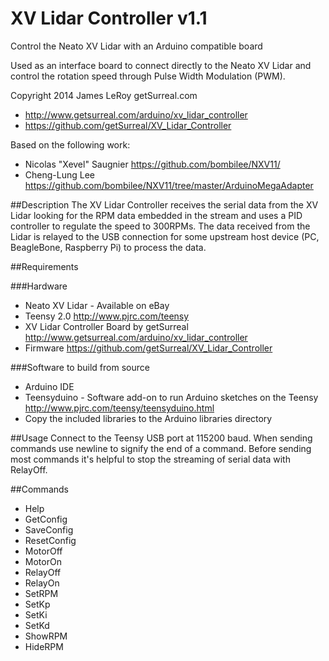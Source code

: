 XV Lidar Controller v1.1
========================
Control the Neato XV Lidar with an Arduino compatible board

Used as an interface board to connect directly to the Neato XV Lidar and control the rotation speed through Pulse Width Modulation (PWM).

Copyright 2014 James LeRoy getSurreal.com
* http://www.getsurreal.com/arduino/xv_lidar_controller
* https://github.com/getSurreal/XV_Lidar_Controller

Based on the following work: 
* Nicolas "Xevel" Saugnier https://github.com/bombilee/NXV11/
* Cheng-Lung Lee https://github.com/bombilee/NXV11/tree/master/ArduinoMegaAdapter


##Description
The XV Lidar Controller receives the serial data from the XV Lidar looking for the RPM data embedded in the stream and uses a PID controller to regulate the speed to 300RPMs.  The data received from the Lidar is relayed to the USB connection for some upstream host device (PC, BeagleBone, Raspberry Pi) to process the data.

##Requirements

###Hardware
* Neato XV Lidar - Available on eBay
* Teensy 2.0 http://www.pjrc.com/teensy
* XV Lidar Controller Board by getSurreal http://www.getsurreal.com/arduino/xv_lidar_controller
* Firmware https://github.com/getSurreal/XV_Lidar_Controller


###Software to build from source
* Arduino IDE
* Teensyduino - Software add-on to run Arduino sketches on the Teensy
 http://www.pjrc.com/teensy/teensyduino.html
* Copy the included libraries to the Arduino libraries directory

##Usage
Connect to the Teensy USB port at 115200 baud.  When sending commands use newline to signify the end of a command.  Before sending most commands it's helpful to stop the streaming of serial data with RelayOff.

##Commands
* Help
* GetConfig
* SaveConfig
* ResetConfig
* MotorOff
* MotorOn
* RelayOff
* RelayOn
* SetRPM
* SetKp
* SetKi
* SetKd
* ShowRPM
* HideRPM
